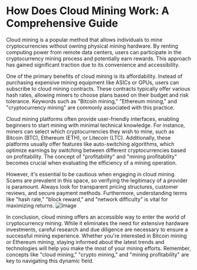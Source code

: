# How Does Cloud Mining Work: A Comprehensive Guide

Cloud mining is a popular method that allows individuals to mine cryptocurrencies without owning physical mining hardware. By renting computing power from remote data centers, users can participate in the cryptocurrency mining process and potentially earn rewards. This approach has gained significant traction due to its convenience and accessibility.

One of the primary benefits of cloud mining is its affordability. Instead of purchasing expensive mining equipment like ASICs or GPUs, users can subscribe to cloud mining contracts. These contracts typically offer various hash rates, allowing miners to choose plans based on their budget and risk tolerance. Keywords such as "Bitcoin mining," "Ethereum mining," and "cryptocurrency mining" are commonly associated with this practice.

Cloud mining platforms often provide user-friendly interfaces, enabling beginners to start mining with minimal technical knowledge. For instance, miners can select which cryptocurrencies they wish to mine, such as Bitcoin (BTC), Ethereum (ETH), or Litecoin (LTC). Additionally, these platforms usually offer features like auto-switching algorithms, which optimize earnings by switching between different cryptocurrencies based on profitability. The concept of "profitability" and "mining profitability" becomes crucial when evaluating the efficiency of a mining operation.

However, it's essential to be cautious when engaging in cloud mining. Scams are prevalent in this space, so verifying the legitimacy of a provider is paramount. Always look for transparent pricing structures, customer reviews, and secure payment methods. Furthermore, understanding terms like "hash rate," "block reward," and "network difficulty" is vital for maximizing returns. ![Image](https://github.com/user-attachments/assets/590b50a7-4459-4e76-8a31-559aed223621)

In conclusion, cloud mining offers an accessible way to enter the world of cryptocurrency mining. While it eliminates the need for extensive hardware investments, careful research and due diligence are necessary to ensure a successful mining experience. Whether you're interested in Bitcoin mining or Ethereum mining, staying informed about the latest trends and technologies will help you make the most of your mining efforts. Remember, concepts like "cloud mining," "crypto mining," and "mining profitability" are key to navigating this dynamic field.